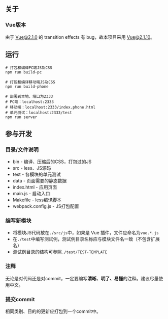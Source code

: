 ## 关于

### Vue版本

由于 Vue@2.1.0 的 transition effects 有 bug，故本项目采用 Vue@2.1.10。

## 运行

```
# 打包和编译PC端JS及CSS
npm run build-pc

# 打包和编译移动端JS及CSS
npm run build-phone

# 部署到本地，端口为2333
# PC端：localhost:2333
# 移动端：localhost:2333/index.phone.html
# 单元测试：localhost:2333/test
npm run server
```

## 参与开发

### 目录/文件说明

- bin \- 编译、压缩后的CSS，打包过的JS
- src \- less、JS源码
- test \- 各模块的单元测试
- data \- 页面需要的静态数据
- index.html \- 应用页面
- main.js \- 启动入口
- Makefile \- less编译脚本
- webpack.config.js \- JS打包配置

### 编写新模块

- 将模块JS代码放在`./src/js`中，如果是 Vue 插件，文件应命名为`vue.*.js`
- 在`./test`中编写测试例，测试例目录名称应与模块文件名一致（不包含扩展名）
- 测试例目录的结构可参照`./test/TEST-TEMPLATE`

### 注释

无论是对代码还是对commit，一定要编写**清晰、明了、易懂**的注释。建议尽量使用中文。

### 提交commit

相同类别、目的的更新应打包到一个commit中。
